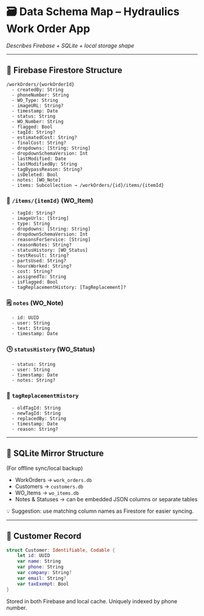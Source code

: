 # 🗃️ Data Schema Map – Hydraulics Work Order App

*Describes Firebase + SQLite + local storage shape*

---

## 📁 Firebase Firestore Structure

```
/workOrders/{workOrderId}
  - createdBy: String
  - phoneNumber: String
  - WO_Type: String
  - imageURL: String?
  - timestamp: Date
  - status: String
  - WO_Number: String
  - flagged: Bool
  - tagId: String?
  - estimatedCost: String?
  - finalCost: String?
  - dropdowns: [String: String]
  - dropdownSchemaVersion: Int
  - lastModified: Date
  - lastModifiedBy: String
  - tagBypassReason: String?
  - isDeleted: Bool
  - notes: [WO_Note]
  - items: Subcollection → /workOrders/{id}/items/{itemId}
```

### 🔩 `/items/{itemId}` (WO\_Item)

```
  - tagId: String?
  - imageUrls: [String]
  - type: String
  - dropdowns: [String: String]
  - dropdownSchemaVersion: Int
  - reasonsForService: [String]
  - reasonNotes: String?
  - statusHistory: [WO_Status]
  - testResult: String?
  - partsUsed: String?
  - hoursWorked: String?
  - cost: String?
  - assignedTo: String
  - isFlagged: Bool
  - tagReplacementHistory: [TagReplacement]?
```

### 🗒 `notes` (WO\_Note)

```
  - id: UUID
  - user: String
  - text: String
  - timestamp: Date
```

### 🕒 `statusHistory` (WO\_Status)

```
  - status: String
  - user: String
  - timestamp: Date
  - notes: String?
```

### 🔁 `tagReplacementHistory`

```
  - oldTagId: String
  - newTagId: String
  - replacedBy: String
  - timestamp: Date
  - reason: String?
```

---

## 💾 SQLite Mirror Structure

(For offline sync/local backup)

* WorkOrders → `work_orders.db`
* Customers → `customers.db`
* WO\_Items → `wo_items.db`
* Notes & Statuses → can be embedded JSON columns or separate tables

💡 Suggestion: use matching column names as Firestore for easier syncing.

---

## 👥 Customer Record

```swift
struct Customer: Identifiable, Codable {
	let id: UUID
	var name: String
	var phone: String
	var company: String?
	var email: String?
	var taxExempt: Bool
}
```

Stored in both Firebase and local cache. Uniquely indexed by phone number.
